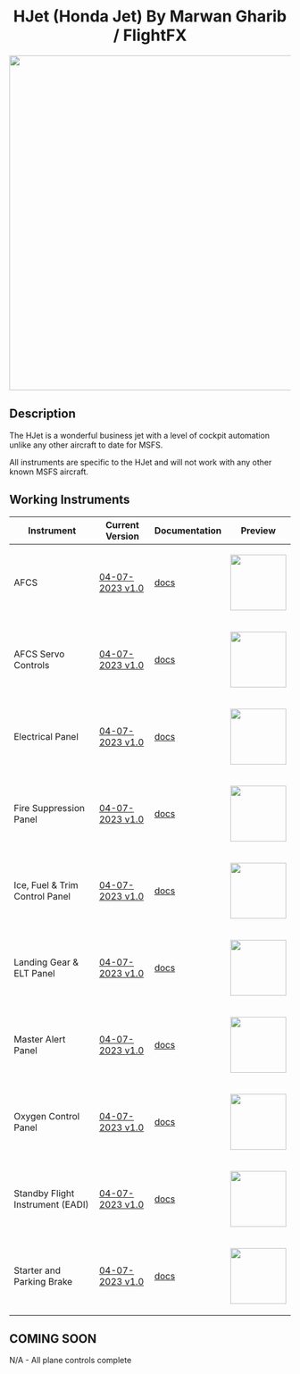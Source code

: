 <!-- PROJECT LOGO -->
<p align="center">
  <h1 align="center">HJet (Honda Jet) By Marwan Gharib / FlightFX</h1>
</p>


<p align="center"><img src="https://user-images.githubusercontent.com/75218511/230662957-ba29a908-cb87-4464-9027-71dcf224daaa.png" width="600"/></p>

## Description
<p>The HJet is a wonderful business jet with a level of cockpit automation unlike any other aircraft to date for MSFS. </p>

<p>All instruments are specific to the HJet and will not work with any other known MSFS aircraft. </p>


<!-- ABOUT THE PROJECT -->
## Working Instruments

Instrument | Current Version | Documentation | Preview
-------------|-----------------|--------------|--------------
AFCS | [04-07-2023 v1.0](https://github.com/Simstrumentation/Air-Manager/blob/main/Instruments/HJet/AFCS_Servo/HJet%20(MG%20FlightFX)%20-%20AFC%20Servo%20Power.siff?raw=true) | [docs](https://github.com/Simstrumentation/Air-Manager/tree/main/Instruments/HJet/AFCS_Servo) | <p align="center"><img src="https://github.com/Simstrumentation/Air-Manager/blob/main/Instruments/HJet/AFCS/aa18f801-f3a1-4368-30a6-6f7b91f7af3b/preview.png?raw=true" width="100"> </p>
AFCS Servo Controls | [04-07-2023 v1.0](https://github.com/Simstrumentation/Air-Manager/blob/main/Instruments/HJet/AFCS/HJet%20(MG%20FlightFX)%20-%20AFCS.siff?raw=true) | [docs](https://github.com/Simstrumentation/Air-Manager/tree/main/Instruments/HJet/AFCS) | <p align="center"><img src="https://github.com/Simstrumentation/Air-Manager/blob/main/Instruments/HJet/AFCS_Servo/710cb912-d513-447a-1ea8-efe930b89b2c/preview.png?raw=true" width="100"> </p>
Electrical Panel | [04-07-2023 v1.0](https://github.com/Simstrumentation/Air-Manager/blob/main/Instruments/HJet/Electrical_Panel/HJet%20(MG%20FlightFX)%20-%20Electrical%20Switch%20Panel.siff?raw=true) | [docs](https://github.com/Simstrumentation/Air-Manager/tree/main/Instruments/HJet/Electrical_Panel) | <p align="center"><img src="https://github.com/Simstrumentation/Air-Manager/blob/main/Instruments/HJet/Electrical_Panel/65342c16-d1ee-4740-14f9-caf4b5683be5/preview.png?raw=true" width="100"> </p>
Fire Suppression Panel | [04-07-2023 v1.0](https://github.com/Simstrumentation/Air-Manager/blob/main/Instruments/HJet/Fire_Suppression/HJet%20(MG%20FlightFX)%20-%20Fire%20Suppression.siff?raw=true) | [docs](https://github.com/Simstrumentation/Air-Manager/tree/main/Instruments/HJet/Fire_Suppression) | <p align="center"><img src="https://github.com/Simstrumentation/Air-Manager/blob/main/Instruments/HJet/Fire_Suppression/ea1be16a-2db3-4d03-3868-5df74bfb13f8/preview.png?raw=true" width="100"> </p>
Ice, Fuel & Trim Control Panel | [04-07-2023 v1.0](https://github.com/Simstrumentation/Air-Manager/blob/main/Instruments/HJet/Ice_fuel_trim/HJet%20(MG%20FlightFX)%20-%20Ice%2C%20Fuel%20and%20Trim%20Panel.siff?raw=true) | [docs](https://github.com/Simstrumentation/Air-Manager/tree/main/Instruments/HJet/Ice_fuel_trim) | <p align="center"><img src="https://github.com/Simstrumentation/Air-Manager/blob/main/Instruments/HJet/Ice_fuel_trim/3143e7b0-a2fc-4caf-a5bc-0d9e180102fe/preview.png?raw=true?raw=true" width="100"> </p>
Landing Gear & ELT Panel | [04-07-2023 v1.0](https://github.com/Simstrumentation/Air-Manager/blob/main/Instruments/HJet/Landing_gear_and_ELT/HJet%20(MG%20FlightFX)%20-%20Landing%20Gear%20and%20ELT.siff?raw=true) | [docs](https://github.com/Simstrumentation/Air-Manager/tree/main/Instruments/HJet/Landing_gear_and_ELT) | <p align="center"><img src="https://github.com/Simstrumentation/Air-Manager/blob/main/Instruments/HJet/Landing_gear_and_ELT/0fc708d2-366f-404d-b04e-49e0318199f6/preview.png?raw=true" width="100"> </p>
Master Alert Panel | [04-07-2023 v1.0](https://github.com/Simstrumentation/Air-Manager/blob/main/Instruments/HJet/Master_alert/HJet%20(MG%20FlightFX)%20-%20Master%20Alert%20Panel.siff?raw=true) | [docs](https://github.com/Simstrumentation/Air-Manager/tree/main/Instruments/HJet/Master_alert) | <p align="center"><img src="https://github.com/Simstrumentation/Air-Manager/blob/main/Instruments/HJet/Master_alert/69a99cbb-4d79-4941-30e2-ead4cb786c35/preview.png?raw=true" width="100"> </p>
Oxygen Control Panel | [04-07-2023 v1.0](https://github.com/Simstrumentation/Air-Manager/blob/main/Instruments/HJet/Oxygen/HJet%20(MG%20FlightFX)%20-%20Oxygen%20Controls.siff?raw=true) | [docs](https://github.com/Simstrumentation/Air-Manager/tree/main/Instruments/HJet/Oxygen) | <p align="center"><img src="https://github.com/Simstrumentation/Air-Manager/blob/main/Instruments/HJet/Oxygen/5b59884a-4978-40f1-a212-b6236fd52b1e/preview.png?raw=true" width="100"> </p>
Standby Flight Instrument (EADI) | [04-07-2023 v1.0](https://github.com/Simstrumentation/Air-Manager/blob/main/Instruments/HJet/Standy_flight_instrument/HJet%20(MG%20FlightFX)%20-%20Standby%20Flight%20Instrument%20Bezel%20Overlay.siff?raw=true) | [docs](https://github.com/Simstrumentation/Air-Manager/tree/main/Instruments/HJet/Standy_flight_instrument) | <p align="center"><img src="https://github.com/Simstrumentation/Air-Manager/blob/main/Instruments/HJet/Standy_flight_instrument/1c96e601-c926-441f-9233-092e3959715c/preview.png?raw=true" width="100"> </p>
Starter and Parking Brake | [04-07-2023 v1.0](https://github.com/Simstrumentation/Air-Manager/blob/main/Instruments/HJet/Starter/HJet%20(MG%20FlightFX)%20-%20Starter%20and%20Parking%20Brake.siff?raw=true) | [docs](https://github.com/Simstrumentation/Air-Manager/tree/main/Instruments/HJet/Starter) | <p align="center"><img src="https://github.com/Simstrumentation/Air-Manager/blob/main/Instruments/HJet/Starter/a1983c5b-9d84-4ba8-3e4f-50e5e7ea19a6/preview.png?raw=true" width="100"> </p>

## COMING SOON
N/A - All plane controls complete










